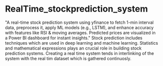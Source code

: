 # RealTime_stockprediction_system
"A real-time stock prediction system using yfinance to fetch 1-min interval data, preprocess it, apply ML models (e.g., LSTM), and enhance accuracy with features like RSI &amp; moving averages. Predicted prices are visualized in a Power BI dashboard for instant insights."
Stock prediction includes techniques which are used in deep learning and machine learning. Statistics and mathematical expressions plays an crucial role in building stock prediction systems.
Creating a real time system tends in interlinking of the system with the real tim dataset which is gathered continuosly.
